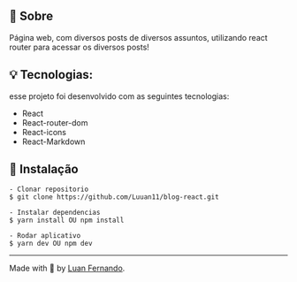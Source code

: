## 💬 Sobre
Página web, com diversos posts de diversos assuntos, utilizando react router para acessar os diversos posts!

## 💡 Tecnologias:

esse projeto foi desenvolvido com as seguintes tecnologias:
- React 
- React-router-dom
- React-icons
- React-Markdown

## 📜 Instalação

    - Clonar repositorio 
    $ git clone https://github.com/Luuan11/blog-react.git 

    - Instalar dependencias
    $ yarn install OU npm install

    - Rodar aplicativo
    $ yarn dev OU npm dev

---
Made with 💜 by [Luan Fernando](https://www.linkedin.com/in/luan-fernando/).
